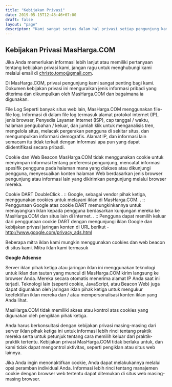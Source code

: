 ```yaml
---
title: "Kebijakan Privasi"
date: 2019-05-15T12:48:46+07:00
draft: false
layout: "page"
descripton: "Kami sangat serius dalam hal privasi setiap pengunjung kami. Silahkan baca kebijakan privasi kami disini."
---
```


## Kebijakan Privasi MasHarga.COM

Jika Anda memerlukan informasi lebih lanjut atau memiliki pertanyaan tentang kebijakan privasi kami, jangan ragu untuk menghubungi kami melalui email di christo.tomo@gmail.com.

Di MasHarga.COM, privasi pengunjung kami sangat penting bagi kami. Dokumen kebijakan privasi ini menguraikan jenis informasi pribadi yang diterima dan dikumpulkan oleh MasHarga.COM dan bagaimana ia digunakan.

File Log Seperti banyak situs web lain, MasHarga.COM menggunakan file-file log. Informasi di dalam file log termasuk alamat protokol internet (IP), jenis browser, Penyedia Layanan Internet (ISP), cap tanggal / waktu, halaman pengubahan / keluar, dan jumlah klik untuk menganalisis tren, mengelola situs, melacak pergerakan pengguna di sekitar situs, dan mengumpulkan informasi demografis. Alamat IP, dan informasi lain semacam itu tidak terkait dengan informasi apa pun yang dapat diidentifikasi secara pribadi.

Cookie dan Web Beacon MasHarga.COM tidak menggunakan cookie untuk menyimpan informasi tentang preferensi pengunjung, mencatat informasi spesifik pengguna pada halaman mana yang diakses atau dikunjungi pengguna, menyesuaikan konten halaman Web berdasarkan jenis browser pengunjung atau informasi lain yang dikirimkan pengunjung melalui browser mereka.

Cookie DART DoubleClick . :: Google, sebagai vendor pihak ketiga, menggunakan cookies untuk melayani iklan di MasHarga.COM. . :: Penggunaan Google atas cookie DART memungkinkannya untuk menayangkan iklan kepada pengguna berdasarkan kunjungan mereka ke MasHarga.COM dan situs lain di Internet. . :: Pengguna dapat memilih keluar dari penggunaan cookie DART dengan mengunjungi iklan Google dan kebijakan privasi jaringan konten di URL berikut - http://www.google.com/privacy_ads.html

Beberapa mitra iklan kami mungkin menggunakan cookies dan web beacon di situs kami. Mitra iklan kami termasuk

**Google Adsense**

Server iklan pihak ketiga atau jaringan iklan ini menggunakan teknologi untuk iklan dan tautan yang muncul di MasHarga.COM kirim langsung ke browser Anda. Mereka secara otomatis menerima alamat IP Anda saat ini terjadi. Teknologi lain (seperti cookie, JavaScript, atau Beacon Web) juga dapat digunakan oleh jaringan iklan pihak ketiga untuk mengukur keefektifan iklan mereka dan / atau mempersonalisasi konten iklan yang Anda lihat.

MasHarga.COM tidak memiliki akses atau kontrol atas cookies yang digunakan oleh pengiklan pihak ketiga.

Anda harus berkonsultasi dengan kebijakan privasi masing-masing dari server iklan pihak ketiga ini untuk informasi lebih rinci tentang praktik mereka serta untuk petunjuk tentang cara memilih keluar dari praktik-praktik tertentu. Kebijakan privasi MasHarga.COM tidak berlaku untuk, dan kami tidak dapat mengontrol aktivitas, seperti pengiklan atau situs web lainnya.

Jika Anda ingin menonaktifkan cookie, Anda dapat melakukannya melalui opsi peramban individual Anda. Informasi lebih rinci tentang manajemen cookie dengan browser web tertentu dapat ditemukan di situs web masing-masing browser.